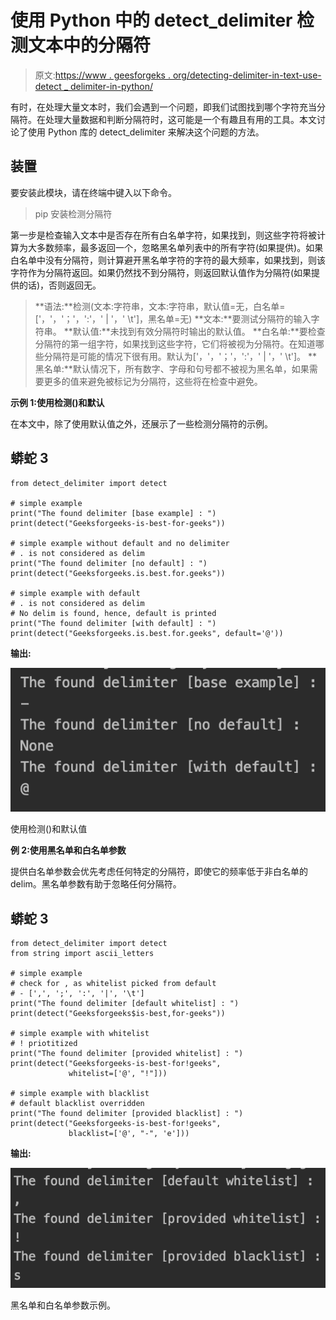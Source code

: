 # 使用 Python 中的 detect_delimiter 检测文本中的分隔符

> 原文:[https://www . geesforgeks . org/detecting-delimiter-in-text-use-detect _ delimiter-in-python/](https://www.geeksforgeeks.org/detecting-delimiter-in-text-using-detect_delimiter-in-python/)

有时，在处理大量文本时，我们会遇到一个问题，即我们试图找到哪个字符充当分隔符。在处理大量数据和判断分隔符时，这可能是一个有趣且有用的工具。本文讨论了使用 Python 库的 detect_delimiter 来解决这个问题的方法。

## 装置

要安装此模块，请在终端中键入以下命令。

> pip 安装检测分隔符

第一步是检查输入文本中是否存在所有白名单字符，如果找到，则这些字符将被计算为大多数频率，最多返回一个，忽略黑名单列表中的所有字符(如果提供)。如果白名单中没有分隔符，则计算避开黑名单字符的字符的最大频率，如果找到，则该字符作为分隔符返回。如果仍然找不到分隔符，则返回默认值作为分隔符(如果提供的话)，否则返回无。

> **语法:**检测(文本:字符串，文本:字符串，默认值=无，白名单=['，'，'；'，':'，' | '，' \t']，黑名单=无)
> **文本:**要测试分隔符的输入字符串。
> **默认值:**未找到有效分隔符时输出的默认值。
> **白名单:**要检查分隔符的第一组字符，如果找到这些字符，它们将被视为分隔符。在知道哪些分隔符是可能的情况下很有用。默认为['，'，'；'，':'，' | '，' \t']。
> **黑名单:**默认情况下，所有数字、字母和句号都不被视为黑名单，如果需要更多的值来避免被标记为分隔符，这些将在检查中避免。

**示例 1:使用检测()和默认**

在本文中，除了使用默认值之外，还展示了一些检测分隔符的示例。

## 蟒蛇 3

```
from detect_delimiter import detect

# simple example
print("The found delimiter [base example] : ")
print(detect("Geeksforgeeks-is-best-for-geeks"))

# simple example without default and no delimiter
# . is not considered as delim
print("The found delimiter [no default] : ")
print(detect("Geeksforgeeks.is.best.for.geeks"))

# simple example with default
# . is not considered as delim
# No delim is found, hence, default is printed
print("The found delimiter [with default] : ")
print(detect("Geeksforgeeks.is.best.for.geeks", default='@'))
```

**输出:**

![](img/d013b8f8378533d0f332990db5d644fc.png)

使用检测()和默认值

**例 2:使用黑名单和白名单参数**

提供白名单参数会优先考虑任何特定的分隔符，即使它的频率低于非白名单的 delim。黑名单参数有助于忽略任何分隔符。

## 蟒蛇 3

```
from detect_delimiter import detect
from string import ascii_letters

# simple example
# check for , as whitelist picked from default
# - [',', ';', ':', '|', '\t']
print("The found delimiter [default whitelist] : ")
print(detect("Geeksforgeeks$is-best,for-geeks"))

# simple example with whitelist
# ! priotitized
print("The found delimiter [provided whitelist] : ")
print(detect("Geeksforgeeks-is-best-for!geeks",
             whitelist=['@', "!"]))

# simple example with blacklist
# default blacklist overridden
print("The found delimiter [provided blacklist] : ")
print(detect("Geeksforgeeks-is-best-for!geeks",
             blacklist=['@', "-", 'e']))
```

**输出:**

![](img/ca5bcdbbf4d26aa454d32f55feaaa865.png)

黑名单和白名单参数示例。